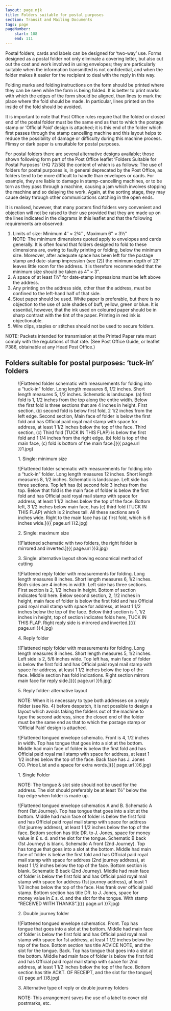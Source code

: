 ```yaml
---
layout: page.njk
title: Folders suitable for postal purposes
section: Transit and Mailing Documents
tags: page
pageNumber:
    start: 108
    end: 111
---
```


Postal folders, cards and labels can be designed for ‘two-way’ use. Forms designed as a postal folder not only eliminate a covering letter, but also cut out the cost and work involved in using envelopes; they are particularly suitable when the information transmitted is not confidential, and when the folder makes it easier for the recipient to deal with the reply in this way.

Folding marks and folding instructions on the form should be printed where they can be seen while the form is being folded. It is better to print marks with which the edges of the form should be aligned, than lines to mark the place where the fold should be made. In particular, lines printed on the inside of the fold should be avoided.

It is important to note that Post Office rules require that the folded or closed end of the postal folder must be the same end as that to which the postage stamp or ‘Official Paid’ design is attached; it is this end of the folder which first passes through the stamp cancelling machine and this layout helps to reduce the possibility of damage or difficulty during this machine process. Flimsy or dark paper is unsuitable for postal purposes.

For postal folders there are several alternative designs available; those shown following form part of the Post Office leaflet ‘Folders Suitable for Postal Purposes’ (HQ 72/58) the content of which is as follows:
The use of folders for postal purposes is, in general deprecated by the Post Office, as folders tend to be more difficult to handle than envelopes or cards. For example, they are liable to damage in stamp-cancelling machines, or to be torn as they pass through a machine, causing a jam which involves stopping the machine and so delaying the work. Again, at the sorting stage, they may cause delay through other communications catching in the open ends.

It is realised, however, that many posters find folders very convenient and objection will not be raised to their use provided that they are made up on the lines indicated in the diagrams in this leaflet and that the following requirements are observed:

1. Limits of size: Minimum 4&Prime; &times; 2&frac34;&Prime;
, Maximum 6&Prime; &times; 3&frac12;&Prime;<br/>
NOTE: The minimum dimensions quoted apply to envelopes and cards generally. It is often found that folders designed to fold to these dimensions are, owing to faulty printing or folding, below the minimum size. Moreover, after adequate space has been left for the postage stamp and date-stamp impression (see (2)) the minimum depth of 23&Prime; leaves little room for the address. It is therefore recommended that the minimum size should be taken as 4&Prime; &times; 3&Prime;.
2. A space of at least 1&frac12;&Prime; for date-stamp impressions must be left above the address.
3. Any printing on the address side, other than the address, must be confined to the left-hand half of that side.
4. Stout paper should be used. White paper is preferable, but there is no objection to the use of pale shades of buff, yellow, green or blue. It is essential, however, that the ink used on coloured paper should be in sharp contrast with the tint of the paper. Printing in red ink is objectionable.
5. Wire clips, staples or stitches should not be used to secure folders.

NOTE: Packets intended for transmission at the Printed Paper rate must comply with the regulations of that rate. (See Post Office Guide, or leaflet P386, obtainable at any Head Post Office.)

## Folders suitable for postal purposes: ‘tuck-in’ folders

<figure>

![Flattened folder schematic with measurements for folding into a “tuck-in” folder.
Long length measures 6, 1/2 inches.
Short length measures 5, 1/2 inches.
Schematic is landscape.
(a) first fold is 1, 1/2 inches from the top along the entire width.
Below the first fold is three sections that are 4 inches in height.
First section, (b) second fold is below first fold, 2 1/2 inches from the left edge.
Second section, Main face of folder is below the first fold and has Official paid royal mail stamp with space for address, at least 1 1/2 inches below the top of the face.
Third section, (c) Third fold (TUCK IN THIS FLAP) is below the first fold and 1 1/4 inches from the right edge.
(b) fold is top of the main face, (c) fold is bottom of the main face.]({{ page.url }}1.jpg)

<figcaption>
1. Single: minimum size
</figcaption>
</figure>
<figure>

![Flattened folder schematic with measurements for folding into a “tuck-in” folder.
Long length measures 12 inches.
Short length measures 8, 1/2 inches.
Schematic is landscape.
Left side has three sections.
Top left has (b) second fold 3 inches from the top.
Below that fold is the main face of folder is below the first fold and has Official paid royal mail stamp with space for address, at least 1 1/2 inches below the top of the face.
Bottom left, 3 1/2 inches below main face, has (c) third fold (TUCK IN THIS FLAP) which is 2 inches tall.
All these sections are 6 inches wide.
Right to the main face has (a) first fold, which is 6 inches wide.]({{ page.url }}2.jpg)

<figcaption>
2. Single: maximum size
</figcaption>
</figure>
<figure>

![Flattened schematic with two folders, the right folder is mirrored and inverted.]({{ page.url }}3.jpg)

<figcaption>
3. Single: alternative layout showing economical method of cutting
</figcaption>
</figure>
<figure>

![Flattened reply folder with measurements for folding.
Long length measures 8 inches.
Short length measures 6, 1/2 inches.
Both sides are 4 inches in width.
Left side has three sections.
First section is 2, 1/2 inches in height.
Bottom of section indicates fold here.
Below second section, 2, 1/2 inches in height, main face of folder is below the first fold and has Official paid royal mail stamp with space for address, at least 1 1/2 inches below the top of the face.
Below third section is 1, 1/2 inches in height, top of section indicates folds here, TUCK IN THIS FLAP.
Right reply side is mirrored and inverted.]({{ page.url }}4.jpg)

<figcaption>
4. Reply folder
</figcaption>
</figure>
<figure>

![Flattened reply folder with measurements for folding.
Long length measures 8 inches.
Short length measures 5, 1/2 inches.
Left side is 2, 5/8 inches wide.
Top left has, main face of folder is below the first fold and has Official paid royal mail stamp with space for address, at least 1 1/2 inches below the top of the face.
Middle section has fold indications.
Right section mirrors main face for reply side.]({{ page.url }}5.jpg)

<figcaption>
5. Reply folder: alternative layout

NOTE: When it is necessary to type both addresses on a reply folder (see No. 4) before despatch, it is not possible to design a layout which avoids taking the folders out of the machine to type the second address, since the closed end of the folder must be the same end as that to which the postage stamp or ‘Official Paid’ design is attached.
</figcaption>
</figure>
<figure>

![Flattened tongued envelope schematic.
Front is 4, 1/2 inches in width.
Top has tongue that goes into a slot at the bottom.
Middle had main face of folder is below the first fold and has Official paid royal mail stamp with space for address, at least 1 1/2 inches below the top of the face.
Back face has J. Jones CO. Price List and a space for extra words.]({{ page.url }}6.jpg)

<figcaption>
<p>
1. Single Folder
</p>
<p>
NOTE: The tongue & slot side should not be used for the address. The slot should preferably be at least 1&frac12;&Prime; below the top edge when folder is made up.
</p>
</figcaption>
</figure>
<figure>

![Flattened tongued envelope schematics A and B.
Schematic A front (1st Journey).
Top has tongue that goes into a slot at the bottom.
Middle had main face of folder is below the first fold and has Official paid royal mail stamp with space for address (1st journey address), at least 1 1/2 inches below the top of the face.
Bottom section has title DR. to J. Jones, space for money value in £ s. d. and the slot for the tongue.
Schematic B back (1st Journey) is blank.
Schematic A front (2nd Journey).
Top has tongue that goes into a slot at the bottom.
Middle had main face of folder is below the first fold and has Official paid royal mail stamp with space for address (2nd journey address), at least 1 1/2 inches below the top of the face.
Bottom section is blank.
Schematic B back (2nd Journey).
Middle had main face of folder is below the first fold and has Official paid royal mail stamp with space for address (1st journey address), at least 1 1/2 inches below the top of the face. Has frank over official paid stamp.
Bottom section has title DR. to J. Jones, space for money value in £ s. d. and the slot for the tongue. With stamp “RECEIVED WITH THANKS”.]({{ page.url }}7.jpg)

<figcaption>
2. Double journey folder
</figcaption>
</figure>
<figure>

![Flattened tongued envelope schematics.
Front.
Top has tongue that goes into a slot at the bottom.
Middle had main face of folder is below the first fold and has Official paid royal mail stamp with space for 1st address, at least 1 1/2 inches below the top of the face.
Bottom section has title ADVICE NOTE, and the slot for the tongue.
Back.
Top has tongue that goes into a slot at the bottom.
Middle had main face of folder is below the first fold and has Official paid royal mail stamp with space for 2nd address, at least 1 1/2 inches below the top of the face.
Bottom section has title ACKT. OF RECEIPT, and the slot for the tongue]({{ page.url }}8.jpg)

<figcaption>
3. Alternative type of reply or double journey folders

NOTE: This arrangement saves the use of a label to cover old postmarks, etc.
</figcaption>
</figure>
